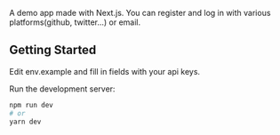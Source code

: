 A demo app made with Next.js. 
You can register and log in with various platforms(github, twitter...) or email.

## Getting Started

Edit env.example and fill in fields with your api keys.

Run the development server:

```bash
npm run dev
# or
yarn dev
```
